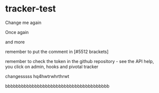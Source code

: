 tracker-test
============
Change me again

Once again

and more

remember to put the comment in [#5512 brackets]

remember to check the token in the github repository - see the API help, you click on admin, hooks and pivotal tracker


changesssss
hq4hwtrwhrthrwt



bbbbbbbbbbbbbbbbbbbbbbbbbbbbbbbbbbbbbbb
